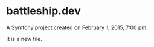 battleship.dev
==============

A Symfony project created on February 1, 2015, 7:00 pm.

It is a new file.
